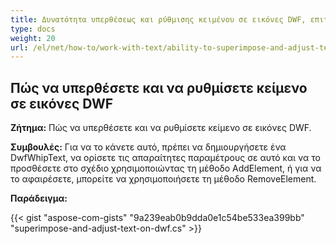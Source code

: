 ```yaml
---
title: Δυνατότητα υπερθέσεως και ρύθμισης κειμένου σε εικόνες DWF, επιτρέποντας έτσι κάποιο βαθμό επεξεργασίας της προκύπτουσας εξόδου απόδοσης
type: docs
weight: 20
url: /el/net/how-to/work-with-text/ability-to-superimpose-and-adjust-text-on-dwf-images
---
```


## **Πώς να υπερθέσετε και να ρυθμίσετε κείμενο σε εικόνες DWF**

**Ζήτημα:** Πώς να υπερθέσετε και να ρυθμίσετε κείμενο σε εικόνες DWF.

**Συμβουλές:** Για να το κάνετε αυτό, πρέπει να δημιουργήσετε ένα DwfWhipText, να ορίσετε τις απαραίτητες παραμέτρους σε αυτό και να το προσθέσετε στο σχέδιο χρησιμοποιώντας τη μέθοδο AddElement, ή για να το αφαιρέσετε, μπορείτε να χρησιμοποιήσετε τη μέθοδο RemoveElement.

**Παράδειγμα:**

{{< gist "aspose-com-gists" "9a239eab0b9dda0e1c54be533ea399bb" "superimpose-and-adjust-text-on-dwf.cs" >}}
